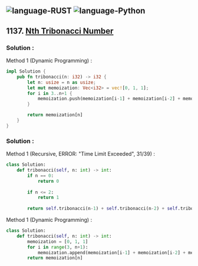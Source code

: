 ![language-RUST](https://img.shields.io/badge/RUST-8d4004?style=for-the-badge&logo=RUST)
![language-Python](https://img.shields.io/badge/Python-ffd43b?style=for-the-badge&logo=PYTHON)
---

## 1137. [Nth Tribonacci Number](https://leetcode.com/problems/n-th-tribonacci-number)

### Solution :

Method 1 (Dynamic Programming) :
```rust
impl Solution {
    pub fn tribonacci(n: i32) -> i32 {
        let n: usize = n as usize;
        let mut memoization: Vec<i32> = vec![0, 1, 1];
        for i in 3..n+1 {
            memoization.push(memoization[i-1] + memoization[i-2] + memoization[i-3]);
        }

        return memoization[n]
    }
}
```

### Solution :

Method 1 (Recursive, ERROR: "Time Limit Exceeded", 31/39) :
```python
class Solution:
    def tribonacci(self, n: int) -> int:
        if n == 0:
            return 0
        
        if n <= 2:
            return 1
        
        return self.tribonacci(n-1) + self.tribonacci(n-2) + self.tribonacci(n-3)
```

Method 1 (Dynamic Programming) :
```python
class Solution:
    def tribonacci(self, n: int) -> int:
        memoization = [0, 1, 1]
        for i in range(3, n+1):
            memoization.append(memoization[i-1] + memoization[i-2] + memoization[i-3])
        return memoization[n]
```
